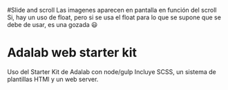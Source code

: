 #Slide and scroll
Las imagenes aparecen en pantalla en función del scroll
Si, hay un uso de float, pero si se usa el float para lo que se supone que se debe de usar, es una gozada 😃
# Adalab web starter kit
Uso del Starter Kit de Adalab con node/gulp 
Incluye SCSS, un sistema de plantillas HTMl y un web server.
